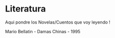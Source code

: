 # Literatura

Aqui pondre los Novelas/Cuentos que voy leyendo ! 

Mario Bellatin - Damas Chinas - 1995
